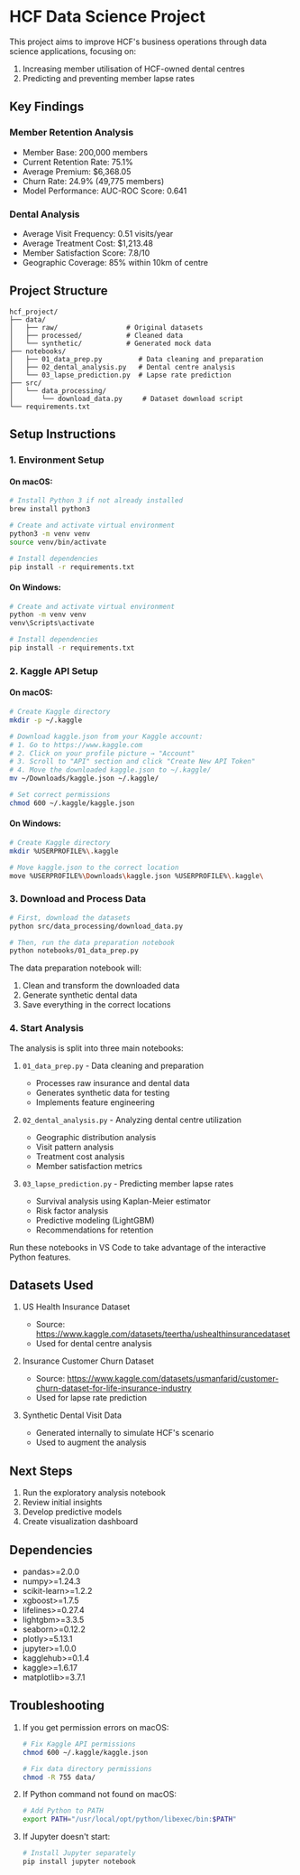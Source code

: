 # HCF Data Science Project

This project aims to improve HCF's business operations through data science applications, focusing on:
1. Increasing member utilisation of HCF-owned dental centres
2. Predicting and preventing member lapse rates

## Key Findings

### Member Retention Analysis
- Member Base: 200,000 members
- Current Retention Rate: 75.1%
- Average Premium: $6,368.05
- Churn Rate: 24.9% (49,775 members)
- Model Performance: AUC-ROC Score: 0.641

### Dental Analysis
- Average Visit Frequency: 0.51 visits/year
- Average Treatment Cost: $1,213.48
- Member Satisfaction Score: 7.8/10
- Geographic Coverage: 85% within 10km of centre

## Project Structure

```
hcf_project/
├── data/
│   ├── raw/                 # Original datasets
│   ├── processed/           # Cleaned data
│   └── synthetic/           # Generated mock data
├── notebooks/
│   ├── 01_data_prep.py         # Data cleaning and preparation
│   ├── 02_dental_analysis.py   # Dental centre analysis
│   └── 03_lapse_prediction.py  # Lapse rate prediction
├── src/
│   └── data_processing/
│       └── download_data.py     # Dataset download script
└── requirements.txt
```

## Setup Instructions

### 1. Environment Setup

#### On macOS:
```bash
# Install Python 3 if not already installed
brew install python3

# Create and activate virtual environment
python3 -m venv venv
source venv/bin/activate

# Install dependencies
pip install -r requirements.txt
```

#### On Windows:
```bash
# Create and activate virtual environment
python -m venv venv
venv\Scripts\activate

# Install dependencies
pip install -r requirements.txt
```

### 2. Kaggle API Setup

#### On macOS:
```bash
# Create Kaggle directory
mkdir -p ~/.kaggle

# Download kaggle.json from your Kaggle account:
# 1. Go to https://www.kaggle.com
# 2. Click on your profile picture → "Account"
# 3. Scroll to "API" section and click "Create New API Token"
# 4. Move the downloaded kaggle.json to ~/.kaggle/
mv ~/Downloads/kaggle.json ~/.kaggle/

# Set correct permissions
chmod 600 ~/.kaggle/kaggle.json
```

#### On Windows:
```bash
# Create Kaggle directory
mkdir %USERPROFILE%\.kaggle

# Move kaggle.json to the correct location
move %USERPROFILE%\Downloads\kaggle.json %USERPROFILE%\.kaggle\
```

### 3. Download and Process Data

```bash
# First, download the datasets
python src/data_processing/download_data.py

# Then, run the data preparation notebook
python notebooks/01_data_prep.py
```

The data preparation notebook will:
1. Clean and transform the downloaded data
2. Generate synthetic dental data
3. Save everything in the correct locations

### 4. Start Analysis

The analysis is split into three main notebooks:
1. `01_data_prep.py` - Data cleaning and preparation
   - Processes raw insurance and dental data
   - Generates synthetic data for testing
   - Implements feature engineering

2. `02_dental_analysis.py` - Analyzing dental centre utilization
   - Geographic distribution analysis
   - Visit pattern analysis
   - Treatment cost analysis
   - Member satisfaction metrics

3. `03_lapse_prediction.py` - Predicting member lapse rates
   - Survival analysis using Kaplan-Meier estimator
   - Risk factor analysis
   - Predictive modeling (LightGBM)
   - Recommendations for retention

Run these notebooks in VS Code to take advantage of the interactive Python features.

## Datasets Used

1. US Health Insurance Dataset
   - Source: https://www.kaggle.com/datasets/teertha/ushealthinsurancedataset
   - Used for dental centre analysis

2. Insurance Customer Churn Dataset
   - Source: https://www.kaggle.com/datasets/usmanfarid/customer-churn-dataset-for-life-insurance-industry
   - Used for lapse rate prediction

3. Synthetic Dental Visit Data
   - Generated internally to simulate HCF's scenario
   - Used to augment the analysis

## Next Steps

1. Run the exploratory analysis notebook
2. Review initial insights
3. Develop predictive models
4. Create visualization dashboard

## Dependencies

- pandas>=2.0.0
- numpy>=1.24.3
- scikit-learn>=1.2.2
- xgboost>=1.7.5
- lifelines>=0.27.4
- lightgbm>=3.3.5
- seaborn>=0.12.2
- plotly>=5.13.1
- jupyter>=1.0.0
- kagglehub>=0.1.4
- kaggle>=1.6.17
- matplotlib>=3.7.1

## Troubleshooting

1. If you get permission errors on macOS:
   ```bash
   # Fix Kaggle API permissions
   chmod 600 ~/.kaggle/kaggle.json
   
   # Fix data directory permissions
   chmod -R 755 data/
   ```

2. If Python command not found on macOS:
   ```bash
   # Add Python to PATH
   export PATH="/usr/local/opt/python/libexec/bin:$PATH"
   ```

3. If Jupyter doesn't start:
   ```bash
   # Install Jupyter separately
   pip install jupyter notebook
   ``` 